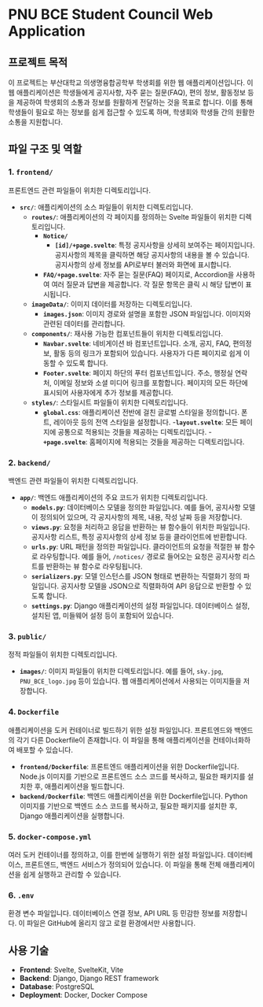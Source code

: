 # PNU BCE Student Council Web Application

## 프로젝트 목적

이 프로젝트는 부산대학교 의생명융합공학부 학생회를 위한 웹 애플리케이션입니다. 이 웹 애플리케이션은 학생들에게 공지사항, 자주 묻는 질문(FAQ), 편의 정보, 활동정보 등을 제공하여 학생회의 소통과 정보를 원활하게 전달하는 것을 목표로 합니다. 이를 통해 학생들이 필요로 하는 정보를 쉽게 접근할 수 있도록 하며, 학생회와 학생들 간의 원활한 소통을 지원합니다.

## 파일 구조 및 역할

### 1. `frontend/`
프론트엔드 관련 파일들이 위치한 디렉토리입니다.

- **`src/`**: 애플리케이션의 소스 파일들이 위치한 디렉토리입니다.
  - **`routes/`**: 애플리케이션의 각 페이지를 정의하는 Svelte 파일들이 위치한 디렉토리입니다.
    - **`Notice/`**
      - **`[id]/+page.svelte`**: 특정 공지사항을 상세히 보여주는 페이지입니다. 공지사항의 제목을 클릭하면 해당 공지사항의 내용을 볼 수 있습니다. 공지사항의 상세 정보를 API로부터 불러와 화면에 표시합니다.
    - **`FAQ/+page.svelte`**: 자주 묻는 질문(FAQ) 페이지로, Accordion을 사용하여 여러 질문과 답변을 제공합니다. 각 질문 항목은 클릭 시 해당 답변이 표시됩니다.
  - **`imageData/`**: 이미지 데이터를 저장하는 디렉토리입니다. 
    - **`images.json`**: 이미지 경로와 설명을 포함한 JSON 파일입니다. 이미지와 관련된 데이터를 관리합니다.
  - **`components/`**: 재사용 가능한 컴포넌트들이 위치한 디렉토리입니다.
    - **`Navbar.svelte`**: 네비게이션 바 컴포넌트입니다. 소개, 공지, FAQ, 편의정보, 활동 등의 링크가 포함되어 있습니다. 사용자가 다른 페이지로 쉽게 이동할 수 있도록 합니다.
    - **`Footer.svelte`**: 페이지 하단의 푸터 컴포넌트입니다. 주소, 행정실 연락처, 이메일 정보와 소셜 미디어 링크를 포함합니다. 페이지의 모든 하단에 표시되어 사용자에게 추가 정보를 제공합니다.
  - **`styles/`**: 스타일시트 파일들이 위치한 디렉토리입니다.
    - **`global.css`**: 애플리케이션 전반에 걸친 글로벌 스타일을 정의합니다. 폰트, 레이아웃 등의 전역 스타일을 설정합니다.
  -**`layout.svelte`**: 모든 페이지에 공통으로 적용되는 것들을 제공하는 디렉토리입니다.
  -**`+page.svelte`**: 홈페이지에 적용되는 것들을 제공하는 디렉토리입니다.

### 2. `backend/`
백엔드 관련 파일들이 위치한 디렉토리입니다.

- **`app/`**: 백엔드 애플리케이션의 주요 코드가 위치한 디렉토리입니다.
  - **`models.py`**: 데이터베이스 모델을 정의한 파일입니다. 예를 들어, 공지사항 모델이 정의되어 있으며, 각 공지사항의 제목, 내용, 작성 날짜 등을 저장합니다.
  - **`views.py`**: 요청을 처리하고 응답을 반환하는 뷰 함수들이 위치한 파일입니다. 공지사항 리스트, 특정 공지사항의 상세 정보 등을 클라이언트에 반환합니다.
  - **`urls.py`**: URL 패턴을 정의한 파일입니다. 클라이언트의 요청을 적절한 뷰 함수로 라우팅합니다. 예를 들어, `/notices/` 경로로 들어오는 요청은 공지사항 리스트를 반환하는 뷰 함수로 라우팅됩니다.
  - **`serializers.py`**: 모델 인스턴스를 JSON 형태로 변환하는 직렬화기 정의 파일입니다. 공지사항 모델을 JSON으로 직렬화하여 API 응답으로 반환할 수 있도록 합니다.
  - **`settings.py`**: Django 애플리케이션의 설정 파일입니다. 데이터베이스 설정, 설치된 앱, 미들웨어 설정 등이 포함되어 있습니다.

### 3. `public/`
정적 파일들이 위치한 디렉토리입니다.

- **`images/`**: 이미지 파일들이 위치한 디렉토리입니다. 예를 들어, `sky.jpg`, `PNU_BCE_logo.jpg` 등이 있습니다. 웹 애플리케이션에서 사용되는 이미지들을 저장합니다.

### 4. `Dockerfile`
애플리케이션을 도커 컨테이너로 빌드하기 위한 설정 파일입니다. 프론트엔드와 백엔드의 각기 다른 Dockerfile이 존재합니다. 이 파일을 통해 애플리케이션을 컨테이너화하여 배포할 수 있습니다.

- **`frontend/Dockerfile`**: 프론트엔드 애플리케이션을 위한 Dockerfile입니다. Node.js 이미지를 기반으로 프론트엔드 소스 코드를 복사하고, 필요한 패키지를 설치한 후, 애플리케이션을 빌드합니다.
- **`backend/Dockerfile`**: 백엔드 애플리케이션을 위한 Dockerfile입니다. Python 이미지를 기반으로 백엔드 소스 코드를 복사하고, 필요한 패키지를 설치한 후, Django 애플리케이션을 실행합니다.

### 5. `docker-compose.yml`
여러 도커 컨테이너를 정의하고, 이를 한번에 실행하기 위한 설정 파일입니다. 데이터베이스, 프론트엔드, 백엔드 서비스가 정의되어 있습니다. 이 파일을 통해 전체 애플리케이션을 쉽게 실행하고 관리할 수 있습니다.

### 6. `.env`
환경 변수 파일입니다. 데이터베이스 연결 정보, API URL 등 민감한 정보를 저장합니다. 이 파일은 GitHub에 올리지 않고 로컬 환경에서만 사용합니다.

## 사용 기술

- **Frontend**: Svelte, SvelteKit, Vite
- **Backend**: Django, Django REST framework
- **Database**: PostgreSQL
- **Deployment**: Docker, Docker Compose
